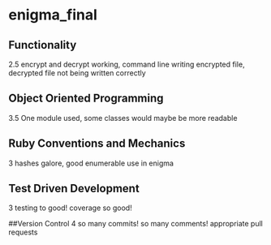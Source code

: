 # enigma_final
## Functionality
2.5 encrypt and decrypt working, command line writing encrypted file, decrypted file not being written correctly

## Object Oriented Programming
3.5 One module used, some classes would maybe be more readable

## Ruby Conventions and Mechanics
3 hashes galore, good enumerable use in enigma

## Test Driven Development
3 testing to good! coverage so good!

##Version Control
4 so many commits! so many comments! appropriate pull requests
